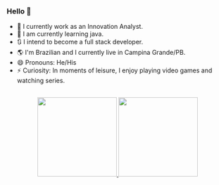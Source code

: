 ### Hello 👋

- 🔭 I currently work as an Innovation Analyst.
- 🌱 I am currently learning java.
- :arrows_clockwise: I intend to become a full stack developer.
- :earth_americas: I'm Brazilian and I currently live in Campina Grande/PB.
- 😄 Pronouns: He/His
- ⚡ Curiosity: In moments of leisure, I enjoy playing video games and watching series.

##

<div align="center">
  <a href="https://github.com/AllanGd">
  <img height="180em" src="https://github-readme-stats.vercel.app/api?username=AllanGd&show_icons=true&theme=dracula&include_all_commits=true&count_private=true"/>
  <img height="180em" src="https://github-readme-stats.vercel.app/api/top-langs/?username=AllanGd&layout=compact&langs_count=7&theme=dracula"/>
</div>
